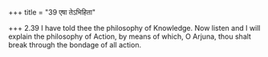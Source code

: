 +++
title = "39 एषा तेऽभिहिता"

+++
2.39 I have told thee the philosophy of Knowledge. Now listen and I will
explain the philosophy of Action, by means of which, O Arjuna, thou
shalt break through the bondage of all action.
